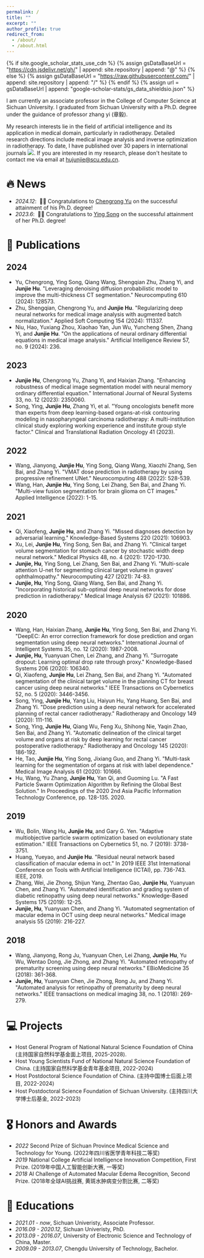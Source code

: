 ```yaml
---
permalink: /
title: ""
excerpt: ""
author_profile: true
redirect_from: 
  - /about/
  - /about.html
---
```


{% if site.google_scholar_stats_use_cdn %}
{% assign gsDataBaseUrl = "https://cdn.jsdelivr.net/gh/" | append: site.repository | append: "@" %}
{% else %}
{% assign gsDataBaseUrl = "https://raw.githubusercontent.com/" | append: site.repository | append: "/" %}
{% endif %}
{% assign url = gsDataBaseUrl | append: "google-scholar-stats/gs_data_shieldsio.json" %}

<span class='anchor' id='about-me'></span>

I am currently an associate professor in the College of Computer Science at Sichuan University. I graduated from Sichuan University with a Ph.D. degree under the guidance of professor zhang yi (章毅). 

My research interests lie in the field of artificial intelligence and its application in medical domain, particularly in radiotherapy. Detailed research directions include medical image analysis and inverse optimization in radiotherapy. To date, I have published over 30 papers in international journals <a href='https://scholar.google.com/citations?user=T3NJS_kAAAAJ'><img src="https://img.shields.io/endpoint?url={{ url | url_encode }}&logo=Google%20Scholar&labelColor=f6f6f6&color=9cf&style=flat&label=citations"></a>. If you are interested in my research, please don't hesitate to contact me via email at <a href="mailto:hujunjie@scu.edu.cn" >hujunjie@scu.edu.cn</a>.


# 🔥 News
- *2024.12*: &nbsp;🎉🎉 Congratulations to [Chengrong Yu](https://scholar.google.com/citations?user=SG5R43EAAAAJ&hl=en) on the successful attainment of his Ph.D. degree! 
- *2023.6*: &nbsp;🎉🎉 Congratulations to [Ying Song](https://www.researchgate.net/scientific-contributions/Ying-Song-2063286058) on the successful attainment of her Ph.D. degree! 


# 📝 Publications 
## 2024
- Yu, Chengrong, Ying Song, Qiang Wang, Shengqian Zhu, Zhang Yi, and **Junjie Hu**. "Leveraging denoising diffusion probabilistic model to improve the multi-thickness CT segmentation." Neurocomputing 610 (2024): 128573.
- Zhu, Shengqian, Chengrong Yu, and **Junjie Hu**. "Regularizing deep neural networks for medical image analysis with augmented batch normalization." Applied Soft Computing 154 (2024): 111337.
- Niu, Hao, Yuxiang Zhou, Xiaohao Yan, Jun Wu, Yuncheng Shen, Zhang Yi, and **Junjie Hu**. "On the applications of neural ordinary differential equations in medical image analysis." Artificial Intelligence Review 57, no. 9 (2024): 236.

## 2023
- **Junjie Hu**, Chengrong Yu, Zhang Yi, and Haixian Zhang. "Enhancing robustness of medical image segmentation model with neural memory ordinary differential equation." International Journal of Neural Systems 33, no. 12 (2023): 2350060.
- Song, Ying, **Junjie Hu**, Zhang Yi, et al. "Young oncologists benefit more than experts from deep learning-based organs-at-risk contouring modeling in nasopharyngeal carcinoma radiotherapy: A multi-institution clinical study exploring working experience and institute group style factor." Clinical and Translational Radiation Oncology 41 (2023).

## 2022
- Wang, Jianyong, **Junjie Hu**, Ying Song, Qiang Wang, Xiaozhi Zhang, Sen Bai, and Zhang Yi. "VMAT dose prediction in radiotherapy by using progressive refinement UNet." Neurocomputing 488 (2022): 528-539.
- Wang, Han, **Junjie Hu**, Ying Song, Lei Zhang, Sen Bai, and Zhang Yi. "Multi-view fusion segmentation for brain glioma on CT images." Applied Intelligence (2022): 1-15.

## 2021
- Qi, Xiaofeng, **Junjie Hu**, and Zhang Yi. "Missed diagnoses detection by adversarial learning." Knowledge-Based Systems 220 (2021): 106903.
- Xu, Lei, **Junjie Hu**, Ying Song, Sen Bai, and Zhang Yi. "Clinical target volume segmentation for stomach cancer by stochastic width deep neural network." Medical Physics 48, no. 4 (2021): 1720-1730.
- **Junjie, Hu**, Ying Song, Lei Zhang, Sen Bai, and Zhang Yi. "Multi-scale attention U-net for segmenting clinical target volume in graves’ ophthalmopathy." Neurocomputing 427 (2021): 74-83.
- **Junjie, Hu**, Ying Song, Qiang Wang, Sen Bai, and Zhang Yi. "Incorporating historical sub-optimal deep neural networks for dose prediction in radiotherapy." Medical Image Analysis 67 (2021): 101886.

## 2020
- Wang, Han, Haixian Zhang, **Junjie Hu**, Ying Song, Sen Bai, and Zhang Yi. "DeepEC: An error correction framework for dose prediction and organ segmentation using deep neural networks." International Journal of Intelligent Systems 35, no. 12 (2020): 1987-2008.
- **Junjie, Hu**, Yuanyuan Chen, Lei Zhang, and Zhang Yi. "Surrogate dropout: Learning optimal drop rate through proxy." Knowledge-Based Systems 206 (2020): 106340.
- Qi, Xiaofeng, **Junjie Hu**, Lei Zhang, Sen Bai, and Zhang Yi. "Automated segmentation of the clinical target volume in the planning CT for breast cancer using deep neural networks." IEEE Transactions on Cybernetics 52, no. 5 (2020): 3446-3456.
- Song, Ying, **Junjie Hu**, Yang Liu, Haiyun Hu, Yang Huang, Sen Bai, and Zhang Yi. "Dose prediction using a deep neural network for accelerated planning of rectal cancer radiotherapy." Radiotherapy and Oncology 149 (2020): 111-116.
- Song, Ying, **Junjie Hu**, Qiang Wu, Feng Xu, Shihong Nie, Yaqin Zhao, Sen Bai, and Zhang Yi. "Automatic delineation of the clinical target volume and organs at risk by deep learning for rectal cancer postoperative radiotherapy." Radiotherapy and Oncology 145 (2020): 186-192.
- He, Tao, **Junjie Hu**, Ying Song, Jixiang Guo, and Zhang Yi. "Multi-task learning for the segmentation of organs at risk with label dependence." Medical Image Analysis 61 (2020): 101666.
- Hu, Wang, Yu Zhang, **Junjie Hu**, Yan Qi, and Guoming Lu. "A Fast Particle Swarm Optimization Algorithm by Refining the Global Best Solution." In Proceedings of the 2020 2nd Asia Pacific Information Technology Conference, pp. 128-135. 2020.

## 2019
- Wu, Bolin, Wang Hu, **Junjie Hu**, and Gary G. Yen. "Adaptive multiobjective particle swarm optimization based on evolutionary state estimation." IEEE Transactions on Cybernetics 51, no. 7 (2019): 3738-3751.
- Huang, Yueyao, and **Junjie Hu**. "Residual neural network based classification of macular edema in oct." In 2019 IEEE 31st International Conference on Tools with Artificial Intelligence (ICTAI), pp. 736-743. IEEE, 2019.
- Zhang, Wei, Jie Zhong, Shijun Yang, Zhentao Gao, **Junjie Hu**, Yuanyuan Chen, and Zhang Yi. "Automated identification and grading system of diabetic retinopathy using deep neural networks." Knowledge-Based Systems 175 (2019): 12-25.
- **Junjie, Hu**, Yuanyuan Chen, and Zhang Yi. "Automated segmentation of macular edema in OCT using deep neural networks." Medical image analysis 55 (2019): 216-227.

## 2018
- Wang, Jianyong, Rong Ju, Yuanyuan Chen, Lei Zhang, **Junjie Hu**, Yu Wu, Wentao Dong, Jie Zhong, and Zhang Yi. "Automated retinopathy of prematurity screening using deep neural networks." EBioMedicine 35 (2018): 361-368.
- **Junjie, Hu**, Yuanyuan Chen, Jie Zhong, Rong Ju, and Zhang Yi. "Automated analysis for retinopathy of prematurity by deep neural networks." IEEE transactions on medical imaging 38, no. 1 (2018): 269-279.

# 💻 Projects
- Host General Program of National Natural Science Foundation of China (主持国家自然科学基金面上项目, 2025-2028). 
- Host Young Scientists Fund of National Natural Science Foundation of China. (主持国家自然科学基金青年基金项目, 2022-2024)
- Host Postdoctoral Science Foundation of China. (主持中国博士后面上项目, 2022-2024)
- Host Postdoctoral Science Foundation of Sichuan University. (主持四川大学博士后基金, 2022-2023) 

# 🎖 Honors and Awards
- *2022* Second Prize of Sichuan Province Medical Science and Technology for Young. (2022年四川省医学青年科技二等奖)
- *2019* National College Artificial Intelligence Innovation Competition, First Prize. (2019年中国人工智能创新大赛, 一等奖)
- *2018* AI Challenge of Automated Macular Edema Recognition, Second Prize. (2018年全球AI挑战赛, 黄斑水肿病变分割比赛, 二等奖)

# 📖 Educations
- *2021.01 - now*, Sichuan Univeristy, Associate Professor. 
- *2016.09 - 2020.12*, Sichuan Univeristy, PhD. 
- *2013.09 - 2016.07*, University of Electronic Science and Technology of China, Master. 
- *2009.09 - 2013.07*, Chengdu University of Technology, Bachelor. 


<!-- # 💬 Invited Talks
- *2021.06*, Lorem ipsum dolor sit amet, consectetur adipiscing elit. Vivamus ornare aliquet ipsum, ac tempus justo dapibus sit amet. 
- *2021.03*, Lorem ipsum dolor sit amet, consectetur adipiscing elit. Vivamus ornare aliquet ipsum, ac tempus justo dapibus sit amet.  \| [\[video\]](https://github.com/) -->

<!-- # 💻 Internships
- *2019.05 - 2020.02*, [Lorem](https://github.com/), China. -->